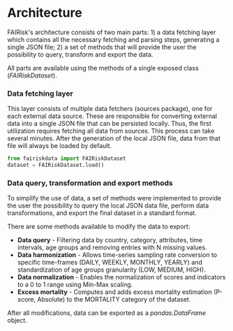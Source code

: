 # Architecture
FAIRisk's architecture consists of two main parts: 1) a data fetching layer which contains all the necessary fetching 
and parsing steps, generating a single JSON file; 2) a set of methods that will provide the user the possibility to 
query, transform and export the data.

All parts are available using the methods of a single exposed class (*FAIRiskDataset*).


### Data fetching layer

This layer consists of multiple data fetchers (sources package), one for each external data source. These are 
responsible for converting external data into a single JSON file that can be persisted locally. Thus, the first 
utilization requires fetching all data from sources. This process can take several minutes. After the generation of the
local JSON file, data from that file will always be loaded by default.

```python
from fairiskdata import FAIRiskDataset
dataset = FAIRiskDataset.load()
```

### Data query, transformation and export methods

To simplify the use of data, a set of methods were implemented to provide the user the possibility to query the local 
JSON data file, perform data transformations, and export the final dataset in a standard format.

There are some methods available to modify the data to export:
- **Data query** - Filtering data by country, category, attributes, time intervals, age groups and removing entries 
with N missing values.
- **Data harmonization** - Allows time-series sampling rate conversion to specific time-frames (DAILY, WEEKLY, MONTHLY, 
YEARLY) and standardization of age groups granularity (LOW, MEDIUM, HIGH).
- **Data normalization** - Enables the normalization of scores and indicators to a 0 to 1 range using Min-Max scaling.
- **Excess mortality** - Computes and adds excess mortality estimation (P-score, Absolute) to the MORTALITY category of
the dataset.

After all modifications, data can be exported as a *pandas.DataFrame* object.
